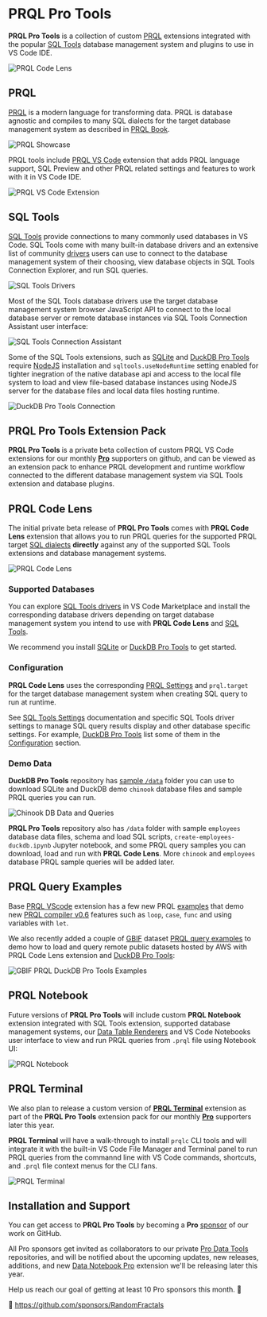 # PRQL Pro Tools

**PRQL Pro Tools** is a collection of custom [PRQL](https://prql-lang.org/) extensions integrated with the popular [SQL Tools](https://vscode-sqltools.mteixeira.dev/en/home/) database management system and plugins to use in VS Code IDE.

![PRQL Code Lens](https://github.com/RandomFractals/duckdb-sql-tools/blob/main/docs/images/prql-code-lens.gif?raw=true)

## PRQL

[PRQL](https://prql-lang.org/) is a modern language for transforming data. PRQL is database agnostic and compiles to many SQL dialects for the target database management system as described in [PRQL Book](https://prql-lang.org/book).

![PRQL Showcase](https://github.com/RandomFractals/duckdb-sql-tools/blob/main/docs/images/prql-showcase.png?raw=true)

PRQL tools include [PRQL VS Code](https://marketplace.visualstudio.com/items?itemName=PRQL-lang.prql-vscode) extension that adds PRQL language support, SQL Preview and other PRQL related settings and features to work with it in VS Code IDE.

![PRQL VS Code Extension](https://github.com/RandomFractals/duckdb-sql-tools/blob/main/docs/images/prql-vscode-extension.png?raw=true)

## SQL Tools

[SQL Tools](https://marketplace.visualstudio.com/items?itemName=mtxr.sqltools) provide connections to many commonly used databases in VS Code. SQL Tools come with many built-in database drivers and an extensive list of community [drivers](https://marketplace.visualstudio.com/search?term=tag%3Asqltools-driver&target=VSCode&category=All%20categories&sortBy=Rating) users can use to connect to the database management system of their choosing, view database objects in SQL Tools Connection Explorer, and run SQL queries.

![SQL Tools Drivers](https://github.com/RandomFractals/duckdb-sql-tools/blob/main/docs/images/sql-tools-drivers.png?raw=true)

Most of the SQL Tools database drivers use the target database management system browser JavaScript API to connect to the local database server or remote database instances via SQL Tools Connection Assistant user interface:

![SQL Tools Connection Assistant](https://github.com/RandomFractals/duckdb-sql-tools/blob/main/docs/images/sqltools-connection-assistant.png?raw=true)

Some of the SQL Tools extensions, such as [SQLite](https://vscode-sqltools.mteixeira.dev/en/drivers/sq-lite/) and [DuckDB Pro Tools](https://github.com/RandomFractals/pro-data-tools/blob/main/duckdb-tools.md#duckdb-pro-tools) require [NodeJS](https://nodejs.org/en/download/) installation and `sqltools.useNodeRuntime` setting enabled for tighter inegration of the native database api and access to the local file system to load and view file-based database instances using NodeJS server for the database files and local data files hosting runtime.

![DuckDB Pro Tools Connection](https://github.com/RandomFractals/duckdb-sql-tools/blob/main/docs/images/duckdb-sql-tools-connection.png?raw=true)

## PRQL Pro Tools Extension Pack

**PRQL Pro Tools** is a private beta collection of custom PRQL VS Code extensions for our monthly [**Pro**](https://github.com/sponsors/RandomFractals/sponsorships?sponsor=RandomFractals&tier_id=18884) supporters on github, and can be viewed as an extension pack to enhance PRQL development and runtime workflow connected to the different database management system via SQL Tools extension and database plugins.

## PRQL Code Lens

The initial private beta release of **PRQL Pro Tools** comes with **PRQL Code Lens** extension that allows you to run PRQL queries for the supported PRQL target [SQL dialects](https://prql-lang.org/book/project/target.html#dialects) **directly** against any of the supported SQL Tools extensions and database management systems.

![PRQL Code Lens](https://github.com/RandomFractals/duckdb-sql-tools/blob/main/docs/images/prql-code-lens.png?raw=true)

### Supported Databases

You can explore [SQL Tools drivers](https://marketplace.visualstudio.com/search?term=tag%3Asqltools-driver&target=VSCode&category=All%20categories&sortBy=Rating) in VS Code Marketplace and install the corresponding database drivers depending on target database management system you intend to use with **PRQL Code Lens** and [SQL Tools](https://marketplace.visualstudio.com/items?itemName=mtxr.sqltools).

We recommend you install [SQLite](https://vscode-sqltools.mteixeira.dev/en/drivers/sq-lite/) or [DuckDB Pro Tools](https://github.com/RandomFractals/pro-data-tools/blob/main/duckdb-tools.md#duckdb-pro-tools) to get started.

### Configuration

**PRQL Code Lens** uses the corresponding [PRQL Settings](https://github.com/prql/prql-vscode#prql-settings) and `prql.target` for the target database management system when creating SQL query to run at runtime.

See [SQL Tools Settings](https://vscode-sqltools.mteixeira.dev/en/settings/) documentation and specific SQL Tools driver settings to manage SQL query results display and other database specific settings. For example, [DuckDB Pro Tools](https://github.com/RandomFractals/pro-data-tools/blob/main/duckdb-tools.md#duckdb-pro-tools) list some of them in the [Configuration](https://github.com/RandomFractals/pro-data-tools/blob/main/duckdb-tools.md#configuration) section.

### Demo Data

**DuckDB Pro Tools** repository has [sample `/data`](https://github.com/RandomFractals/duckdb-sql-tools#demo-data) folder you can use to download SQLite and DuckDB demo `chinook` database files and sample PRQL queries you can run.

![Chinook DB Data and Queries](https://github.com/RandomFractals/duckdb-sql-tools/blob/main/docs/images/duckdb-sql-tools-data.png?raw=true)

**PRQL Pro Tools** repository also has `/data` folder with sample `employees` database data files, schema and load SQL scripts, `create-employees-duckdb.ipynb` Jupyter notebook, and some PRQL query samples you can download, load and run with **PRQL Code Lens**. More `chinook` and `employees` database PRQL sample queries will be added later.

## PRQL Query Examples

Base [PRQL VScode](https://github.com/PRQL/prql-vscode) extension has a few new PRQL [examples](https://github.com/PRQL/prql-vscode/tree/main/examples) that demo new [PRQL compiler v0.6](https://github.com/PRQL/prql/releases) features such as `loop`, `case`, `func` and using variables with `let`.

We also recently added a couple of [GBIF](https://github.com/gbif/occurrence/blob/master/aws-public-data.md) dataset [PRQL query examples](https://github.com/RandomFractals/duckdb-sql-tools/tree/main/data/gbif) to demo how to load and query remote public datasets hosted by AWS with PRQL Code Lens extension and [DuckDB Pro Tools](https://github.com/RandomFractals/pro-data-tools/blob/main/duckdb-tools.md#duckdb-pro-tools):

![GBIF PRQL DuckDB Pro Tools Examples](https://github.com/RandomFractals/duckdb-sql-tools/blob/main/docs/images/gbif-top-10-duck-species-observations-prql.gif?raw=true)

## PRQL Notebook

Future versions of **PRQL Pro Tools** will include custom **PRQL Notebook** extension integrated with SQL Tools extension, supported database management systems, our [Data Table Renderers](https://marketplace.visualstudio.com/items?itemName=RandomFractalsInc.vscode-data-table) and VS Code Notebooks user interface to view and run PRQL queries from `.prql` file using Notebook UI:

![PRQL Notebook](https://github.com/RandomFractals/duckdb-sql-tools/blob/main/docs/images/prql-notebook.png?raw=true)


## PRQL Terminal

We also plan to release a custom version of [**PRQL Terminal**](https://twitter.com/search?f=live&q=(%23PRQLTerminal)%20(from%3ATarasNovak)&src=typed_query) extension as part of the **PRQL Pro Tools** extension pack for our monthly [**Pro**](https://github.com/sponsors/RandomFractals/sponsorships?sponsor=RandomFractals&tier_id=18884) supporters later this year.

**PRQL Terminal** will have a walk-through to install `prqlc` CLI tools and will integrate it with the built-in VS Code File Manager and Terminal panel to run PRQL queries from the commannd line with VS Code commands, shortcuts, and `.prql` file context menus for the CLI fans.

![PRQL Terminal](https://github.com/RandomFractals/duckdb-sql-tools/blob/main/docs/images/prql-terminal.png?raw=true)

## Installation and Support

You can get access to **PRQL Pro Tools** by becoming a **Pro** [sponsor](https://github.com/sponsors/RandomFractals) of our work on GitHub.

All Pro sponsors get invited as collaborators to our private [Pro Data Tools](https://github.com/RandomFractals/pro-data-tools/tree/main#pro-data-tools) repositories, and will be notified about the upcoming updates, new releases, additions, and new [Data Notebook Pro](https://github.com/RandomFractals/pro-data-tools/tree/main#data-notebook-pro-tools) extension we'll be releasing later this year.

Help us reach our goal of getting at least 10 Pro sponsors this month. 🙏

💖 https://github.com/sponsors/RandomFractals

